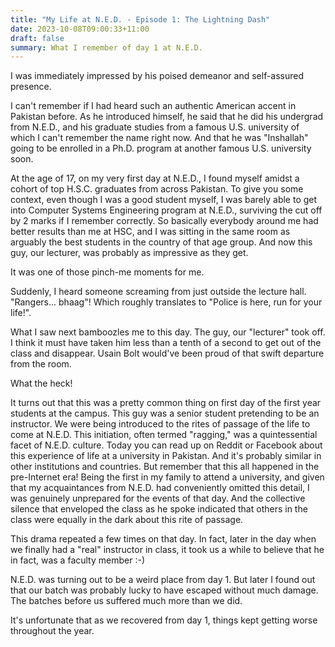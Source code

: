 ```yaml
---
title: "My Life at N.E.D. - Episode 1: The Lightning Dash"
date: 2023-10-08T09:00:33+11:00
draft: false
summary: What I remember of day 1 at N.E.D.
---
```


I was immediately impressed by his poised demeanor and self-assured presence.

I can't remember if I had heard such an authentic American accent in Pakistan before. As he introduced himself, he said that he did his undergrad from N.E.D., and his graduate studies from a famous U.S. university of which I can't remember the name right now. And that he was "Inshallah" going to be enrolled in a Ph.D. program at another famous U.S. university soon.

At the age of 17, on my very first day at N.E.D., I found myself amidst a cohort of top H.S.C. graduates from across Pakistan. To give you some context, even though I was a good student myself, I was barely able to get into Computer Systems Engineering program at N.E.D., surviving the cut off by 2 marks if I remember correctly. So basically everybody around me had better results than me at HSC, and I was sitting in the same room as arguably the best students in the country of that age group. And now this guy, our lecturer, was probably as impressive as they get.

It was one of those pinch-me moments for me.

Suddenly, I heard someone screaming from just outside the lecture hall. "Rangers... bhaag"! Which roughly translates to "Police is here, run for your life!".

What I saw next bamboozles me to this day. The guy, our "lecturer" took off. I think it must have taken him less than a tenth of a second to get out of the class and disappear. Usain Bolt would've been proud of that swift departure from the room.

What the heck!

It turns out that this was a pretty common thing on first day of the first year students at the campus. This guy was a senior student pretending to be an instructor. We were being introduced to the rites of passage of the life to come at N.E.D. This initiation, often termed "ragging," was a quintessential facet of N.E.D. culture. Today you can read up on Reddit or Facebook about this experience of life at a university in Pakistan. And it's probably similar in other institutions and countries. But remember that this all happened in the pre-Internet era! Being the first in my family to attend a university, and given that my acquaintances from N.E.D. had conveniently omitted this detail, I was genuinely unprepared for the events of that day. And the collective silence that enveloped the class as he spoke indicated that others in the class were equally in the dark about this rite of passage.

This drama repeated a few times on that day. In fact, later in the day when we finally had a "real" instructor in class, it took us a while to believe that he in fact, was a faculty member :-)

N.E.D. was turning out to be a weird place from day 1. But later I found out that our batch was probably lucky to have escaped without much damage. The batches before us suffered much more than we did.

It's unfortunate that as we recovered from day 1, things kept getting worse throughout the year.

